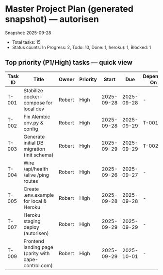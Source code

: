 # Master Project Plan (generated snapshot) — autorisen

Snapshot: 2025-09-28

- Total tasks: 15
- Status counts: In Progress: 2, Todo: 10, Done: 1, heroku): 1, Blocked: 1

## Top priority (P1/High) tasks — quick view

| Task ID | Title | Owner | Priority | Start | Due | Depends On |
|---|---|---|---|---|---|---|
| T-001 | Stabilize docker-compose for local dev | Robert | High | 2025-09-28 | 2025-09-28 | - |
| T-002 | Fix Alembic env.py & config | Robert | High | 2025-09-28 | 2025-09-29 | T-001 |
| T-003 | Generate initial DB migration (init schema) | Robert | High | 2025-09-29 | 2025-09-29 | T-002 |
| T-004 | Wire /api/health /alive /ping routes | Robert | High | 2025-09-26 | 2025-09-27 | - |
| T-005 | Create .env.example for local & Heroku | Robert | High | 2025-09-28 | 2025-09-28 | - |
| T-007 | Heroku staging deploy (autorisen) | Robert | High | 2025-09-29 | 2025-09-29 | - |
| T-009 | Frontend landing page (parity with cape-control.com) | Robert | High | 2025-09-29 | 2025-10-01 | - |
